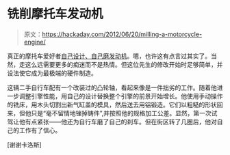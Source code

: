 # 铣削摩托车发动机

> 原文：<https://hackaday.com/2012/06/20/milling-a-motorcycle-engine/>

真正的摩托车爱好者[自己设计、自己磨发动机](http://www.pacarweb.com.ar/ingles.html)。嗯，也许这有点言过其实了。当然，走这么远需要更多的痴迷而不是热情。但这位先生的修改开始时足够简单，并设法使它成为最极端的硬件制造。

这辆二手自行车配有一个改装过的凸轮轴，看起来像是一件拙劣的工作。随着他进一步调整引擎性能，用自己的设计替换整个引擎的前景开始增长。他使用手动操作的铣床，用木头切割出新气缸盖的模具，然后送去用铝锻造。它们以粗糙的形状回来，但他只是“毫不留情地锉掉铸件”,并按照他的规格加工公差。显然，第一次试驾让他有点紧张——他还为自行车磨了自己的刹车。但在街区转了几圈后，他对自己的工作有了信心。

[谢谢卡洛斯]